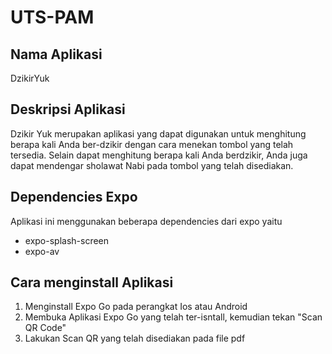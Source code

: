 # UTS-PAM

## Nama Aplikasi
DzikirYuk

## Deskripsi Aplikasi
Dzikir Yuk merupakan aplikasi yang dapat digunakan untuk menghitung berapa kali Anda ber-dzikir dengan cara menekan
tombol yang telah tersedia. Selain dapat menghitung berapa kali Anda berdzikir, Anda juga dapat mendengar sholawat 
Nabi pada tombol yang telah disediakan.

## Dependencies Expo
Aplikasi ini menggunakan beberapa dependencies dari expo yaitu

* expo-splash-screen
* expo-av

## Cara menginstall Aplikasi
1. Menginstall Expo Go pada perangkat Ios atau Android
2. Membuka Aplikasi Expo Go yang telah ter-isntall, kemudian tekan "Scan QR Code"
3. Lakukan Scan QR yang telah disediakan pada file pdf
